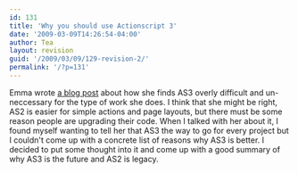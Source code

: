 ```yaml
---
id: 131
title: 'Why you should use Actionscript 3'
date: '2009-03-09T14:26:54-04:00'
author: Tea
layout: revision
guid: '/2009/03/09/129-revision-2/'
permalink: '/?p=131'
---
```


Emma wrote [a blog post](http://digitalemma.wordpress.com/2009/03/09/mgh-north-shore-center-microsite/) about how she finds AS3 overly difficult and un-neccessary for the type of work she does. I think that she might be right, AS2 is easier for simple actions and page layouts, but there must be some reason people are upgrading their code. When I talked with her about it, I found myself wanting to tell her that AS3 the way to go for every project but I couldn't come up with a concrete list of reasons why AS3 is better. I decided to put some thought into it and come up with a good summary of why AS3 is the future and AS2 is legacy.